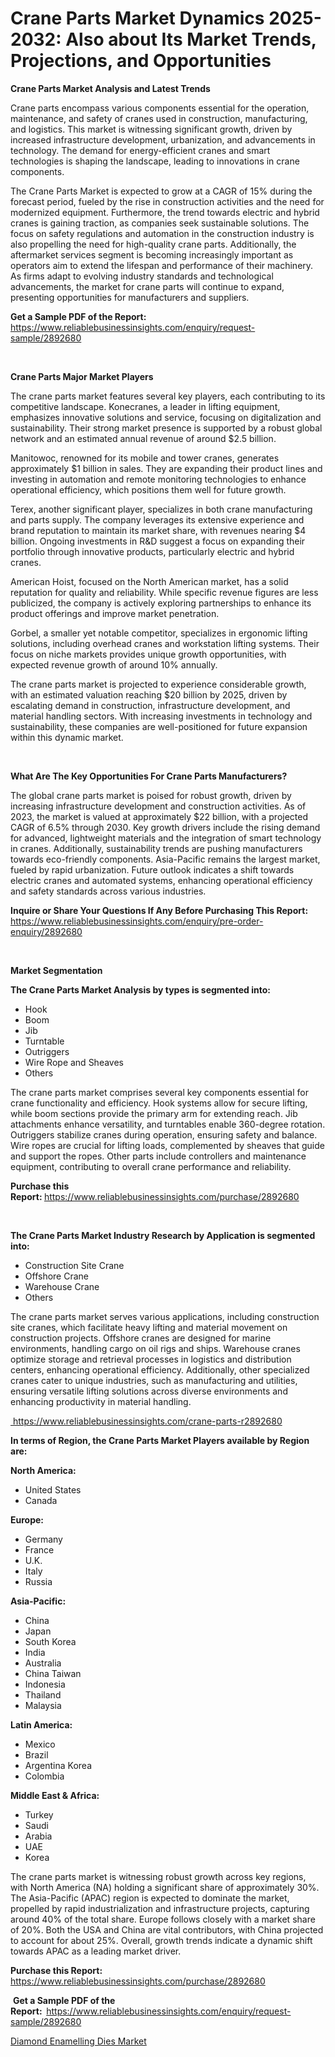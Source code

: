 <p><h1>Crane Parts Market Dynamics 2025-2032: Also about Its Market Trends, Projections, and Opportunities</h1></p><p><strong>Crane Parts Market Analysis and Latest Trends</strong></p>
<p><p>Crane parts encompass various components essential for the operation, maintenance, and safety of cranes used in construction, manufacturing, and logistics. This market is witnessing significant growth, driven by increased infrastructure development, urbanization, and advancements in technology. The demand for energy-efficient cranes and smart technologies is shaping the landscape, leading to innovations in crane components.</p><p>The Crane Parts Market is expected to grow at a CAGR of 15% during the forecast period, fueled by the rise in construction activities and the need for modernized equipment. Furthermore, the trend towards electric and hybrid cranes is gaining traction, as companies seek sustainable solutions. The focus on safety regulations and automation in the construction industry is also propelling the need for high-quality crane parts. Additionally, the aftermarket services segment is becoming increasingly important as operators aim to extend the lifespan and performance of their machinery. As firms adapt to evolving industry standards and technological advancements, the market for crane parts will continue to expand, presenting opportunities for manufacturers and suppliers.</p></p>
<p><strong>Get a Sample PDF of the Report:&nbsp;</strong> <a href="https://www.reliablebusinessinsights.com/enquiry/request-sample/2892680?utm_campaign=2811&utm_medium=2&utm_source=Github&utm_content=ia&utm_term=15032025&utm_id=crane-parts">https://www.reliablebusinessinsights.com/enquiry/request-sample/2892680</a></p>
<p>&nbsp;</p>
<p><strong>Crane Parts Major Market Players</strong></p>
<p><p>The crane parts market features several key players, each contributing to its competitive landscape. Konecranes, a leader in lifting equipment, emphasizes innovative solutions and service, focusing on digitalization and sustainability. Their strong market presence is supported by a robust global network and an estimated annual revenue of around $2.5 billion.</p><p>Manitowoc, renowned for its mobile and tower cranes, generates approximately $1 billion in sales. They are expanding their product lines and investing in automation and remote monitoring technologies to enhance operational efficiency, which positions them well for future growth.</p><p>Terex, another significant player, specializes in both crane manufacturing and parts supply. The company leverages its extensive experience and brand reputation to maintain its market share, with revenues nearing $4 billion. Ongoing investments in R&D suggest a focus on expanding their portfolio through innovative products, particularly electric and hybrid cranes.</p><p>American Hoist, focused on the North American market, has a solid reputation for quality and reliability. While specific revenue figures are less publicized, the company is actively exploring partnerships to enhance its product offerings and improve market penetration.</p><p>Gorbel, a smaller yet notable competitor, specializes in ergonomic lifting solutions, including overhead cranes and workstation lifting systems. Their focus on niche markets provides unique growth opportunities, with expected revenue growth of around 10% annually.</p><p>The crane parts market is projected to experience considerable growth, with an estimated valuation reaching $20 billion by 2025, driven by escalating demand in construction, infrastructure development, and material handling sectors. With increasing investments in technology and sustainability, these companies are well-positioned for future expansion within this dynamic market.</p></p>
<p>&nbsp;</p>
<p><strong>What Are The Key Opportunities For Crane Parts Manufacturers?</strong></p>
<p><p>The global crane parts market is poised for robust growth, driven by increasing infrastructure development and construction activities. As of 2023, the market is valued at approximately $22 billion, with a projected CAGR of 6.5% through 2030. Key growth drivers include the rising demand for advanced, lightweight materials and the integration of smart technology in cranes. Additionally, sustainability trends are pushing manufacturers towards eco-friendly components. Asia-Pacific remains the largest market, fueled by rapid urbanization. Future outlook indicates a shift towards electric cranes and automated systems, enhancing operational efficiency and safety standards across various industries.</p></p>
<p><strong>Inquire or Share Your Questions If Any Before Purchasing This Report:</strong> <a href="https://www.reliablebusinessinsights.com/enquiry/pre-order-enquiry/2892680?utm_campaign=2811&utm_medium=2&utm_source=Github&utm_content=ia&utm_term=15032025&utm_id=crane-parts">https://www.reliablebusinessinsights.com/enquiry/pre-order-enquiry/2892680</a></p>
<p>&nbsp;</p>
<p><strong>Market Segmentation</strong></p>
<p><strong>The Crane Parts Market Analysis by types is segmented into:</strong></p>
<p><ul><li>Hook</li><li>Boom</li><li>Jib</li><li>Turntable</li><li>Outriggers</li><li>Wire Rope and Sheaves</li><li>Others</li></ul></p>
<p><p>The crane parts market comprises several key components essential for crane functionality and efficiency. Hook systems allow for secure lifting, while boom sections provide the primary arm for extending reach. Jib attachments enhance versatility, and turntables enable 360-degree rotation. Outriggers stabilize cranes during operation, ensuring safety and balance. Wire ropes are crucial for lifting loads, complemented by sheaves that guide and support the ropes. Other parts include controllers and maintenance equipment, contributing to overall crane performance and reliability.</p></p>
<p><strong>Purchase this Report:&nbsp;</strong><a href="https://www.reliablebusinessinsights.com/purchase/2892680?utm_campaign=2811&utm_medium=2&utm_source=Github&utm_content=ia&utm_term=15032025&utm_id=crane-parts">https://www.reliablebusinessinsights.com/purchase/2892680</a></p>
<p>&nbsp;</p>
<p><strong>The Crane Parts Market Industry Research by Application is segmented into:</strong></p>
<p><ul><li>Construction Site Crane</li><li>Offshore Crane</li><li>Warehouse Crane</li><li>Others</li></ul></p>
<p><p>The crane parts market serves various applications, including construction site cranes, which facilitate heavy lifting and material movement on construction projects. Offshore cranes are designed for marine environments, handling cargo on oil rigs and ships. Warehouse cranes optimize storage and retrieval processes in logistics and distribution centers, enhancing operational efficiency. Additionally, other specialized cranes cater to unique industries, such as manufacturing and utilities, ensuring versatile lifting solutions across diverse environments and enhancing productivity in material handling.</p></p>
<p><a href="https://www.reliablebusinessinsights.com/crane-parts-r2892680?utm_campaign=2811&utm_medium=2&utm_source=Github&utm_content=ia&utm_term=15032025&utm_id=crane-parts">&nbsp;https://www.reliablebusinessinsights.com/crane-parts-r2892680</a></p>
<p><strong>In terms of Region, the Crane Parts Market Players available by Region are:</strong></p>
<p>
    <p> <strong> North America: </strong>
        <ul>
            <li>United States</li>
            <li>Canada</li>
        </ul>
        </p> 
    <p> <strong> Europe: </strong>
        <ul>
            <li>Germany</li>
            <li>France</li>
            <li>U.K.</li>
            <li>Italy</li>
            <li>Russia</li>
        </ul>
        </p> 
    <p> <strong> Asia-Pacific: </strong>
        <ul>
            <li>China</li>
            <li>Japan</li>
            <li>South Korea</li>
            <li>India</li>
            <li>Australia</li>
            <li>China Taiwan</li>
            <li>Indonesia</li>
            <li>Thailand</li>
            <li>Malaysia</li>
        </ul>
        </p> 
    <p> <strong> Latin America: </strong>
        <ul>
            <li>Mexico</li>
            <li>Brazil</li>
            <li>Argentina Korea</li>
            <li>Colombia</li>
        </ul>
        </p> 
    <p> <strong> Middle East & Africa: </strong>
        <ul>
            <li>Turkey</li>
            <li>Saudi</li>
            <li>Arabia</li>
            <li>UAE</li>
            <li>Korea</li>
        </ul>
    </p>
    </p>
<p><p>The crane parts market is witnessing robust growth across key regions, with North America (NA) holding a significant share of approximately 30%. The Asia-Pacific (APAC) region is expected to dominate the market, propelled by rapid industrialization and infrastructure projects, capturing around 40% of the total share. Europe follows closely with a market share of 20%. Both the USA and China are vital contributors, with China projected to account for about 25%. Overall, growth trends indicate a dynamic shift towards APAC as a leading market driver.</p></p>
<p><strong>Purchase this Report: </strong><a href="https://www.reliablebusinessinsights.com/purchase/2892680?utm_campaign=2811&utm_medium=2&utm_source=Github&utm_content=ia&utm_term=15032025&utm_id=crane-parts">https://www.reliablebusinessinsights.com/purchase/2892680</a></p>
<p>&nbsp;<strong>Get a Sample PDF of the Report:&nbsp;&nbsp;</strong><a href="https://www.reliablebusinessinsights.com/enquiry/request-sample/2892680?utm_campaign=2811&utm_medium=2&utm_source=Github&utm_content=ia&utm_term=15032025&utm_id=crane-parts">https://www.reliablebusinessinsights.com/enquiry/request-sample/2892680</a></p>
<p><strong></strong></p>
<p><p><a href="https://github.com/tumacaakesha78/Market-Research-Report-List-1/blob/main/diamond-enamelling-dies-market.md?utm_campaign=2811&utm_medium=2&utm_source=Github&utm_content=ia&utm_term=15032025&utm_id=crane-parts">Diamond Enamelling Dies Market</a></p></p>